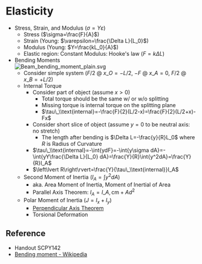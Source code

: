 # Elasticity

* Stress, Strain, and Modulus ($\sigma=Y\varepsilon$)
  * Stress ($\sigma=\frac{F}{A}$)
  * Strain (Young: $\varepsilon=\frac{\Delta L}{L_0}$)
  * Modulus (Young: $Y=\frac{kL_0}{A}$)
  * Elastic region: Constant Modulus: Hooke's law ($F=k\Delta L$)
* Bending Moments  
  ![Beam\_bending\_moment\_plain.svg](https://upload.wikimedia.org/wikipedia/commons/e/e5/Beam_bending_moment_plain.svg)
  * Consider simple system ($F/2$ @ $x\_{O}=-L/2$, $-F$ @ $x\_{A}=0$, $F/2$ @ $x\_{B}=+L/2$)
  * Internal Torque
    * Consider part of object (assume $x>0$)
      * Total torque should be the same w/ or w/o splitting
      * Missing torque is internal torque on the splitting plane
      * $\tau\_\\text{internal}=-\frac{F}{2}(L/2-x)=\frac{F}{2}(L/2+x)-Fx$
    * Consider short slice of object (assume $y=0$ to be neutral axis: no stretch)
      * The length after bending is $\Delta L=-\frac{y}{R}L_0$ where $R$ is Radius of Curvature
    * $\tau\_\\text{internal}=-\int{ydF}=-\int{y\sigma dA}=-\int{yY\frac{\Delta L}{L_0} dA}=\frac{Y}{R}\int{y^2dA}=\frac{Y}{R}I_A$
    * $\left\lvert R\right\rvert=\frac{Y}{\tau\_\\text{internal}}I_A$
  * Second Moment of Inertia ($I_A=\int{y^2dA}$)
    * aka. Area Moment of Inertia, Moment of Inertial of Area
    * Parallel Axis Theorem: $I_A=I\_{A,\text{cm}}+Ad^2$
  * Polar Moment of Inertia ($J=I_x+I_y$)
    * [Perpendicular Axis Theorem](02%20-%20Motion%20of%20Rigid%20Body.md#perp-axs-thm)
    * Torsional Deformation

## Reference

* Handout SCPY142
* [Bending moment - Wikipedia](https://en.wikipedia.org/wiki/Bending_moment)
